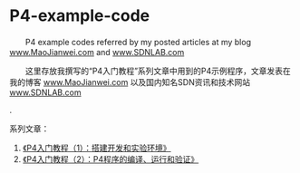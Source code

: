 # P4-example-code

　　P4 example codes referred by my posted articles at my blog www.MaoJianwei.com and www.SDNLAB.com

　　这里存放我撰写的“P4入门教程”系列文章中用到的P4示例程序，文章发表在我的博客 www.MaoJianwei.com 以及国内知名SDN资讯和技术网站 www.SDNLAB.com

.

系列文章：

1. [《P4入门教程（1）：搭建开发和实验环境》](http://www.sdnlab.com/19912.html)
2. [《P4入门教程（2）：P4程序的编译、运行和验证》](http://www.sdnlab.com/19936.html)
